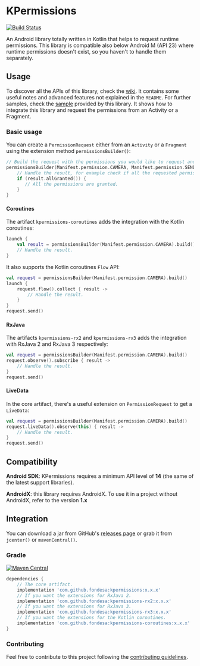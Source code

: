 KPermissions
===============
[![Build Status](https://travis-ci.com/fondesa/kpermissions.svg?branch=master)](https://travis-ci.com/fondesa/kpermissions)

An Android library totally written in Kotlin that helps to request runtime permissions.
This library is compatible also below Android M (API 23) where runtime permissions doesn't exist, so you haven't to handle them separately. 

Usage
------

To discover all the APIs of this library, check the [wiki](https://github.com/fondesa/kpermissions/wiki). It contains some useful notes and advanced features not explained in the ```README```.
For further samples, check the [sample](https://github.com/fondesa/kpermissions/tree/master/sample) provided by this library. It shows how to integrate this library and request the permissions from an Activity or a Fragment.

### Basic usage
You can create a ```PermissionRequest``` either from an ```Activity``` or a ```Fragment``` using the extension method ```permissionsBuilder()```:

```kotlin
// Build the request with the permissions you would like to request and send it.
permissionsBuilder(Manifest.permission.CAMERA, Manifest.permission.SEND_SMS).build().send { result ->
    // Handle the result, for example check if all the requested permissions are granted.
    if (result.allGranted()) {
       // All the permissions are granted.
    }
}
```

#### Coroutines
The artifact `kpermissions-coroutines` adds the integration with the Kotlin coroutines:
```kotlin
launch {
    val result = permissionsBuilder(Manifest.permission.CAMERA).build().sendSuspend()
    // Handle the result.
}
```

It also supports the Kotlin coroutines `Flow` API:
```kotlin
val request = permissionsBuilder(Manifest.permission.CAMERA).build()
launch {
    request.flow().collect { result ->
        // Handle the result. 
    }
}
request.send()
```

#### RxJava
The artifacts `kpermissions-rx2` and `kpermissions-rx3` adds the integration with RxJava 2 and RxJava 3 respectively:
```kotlin
val request = permissionsBuilder(Manifest.permission.CAMERA).build()
request.observe().subscribe { result ->
    // Handle the result.
}
request.send()
```

#### LiveData
In the core artifact, there's a useful extension on `PermissionRequest` to get a `LiveData`:
```kotlin
val request = permissionsBuilder(Manifest.permission.CAMERA).build()
request.liveData().observe(this) { result ->
    // Handle the result.
}
request.send()
```

Compatibility
------

**Android SDK**: KPermissions requires a minimum API level of **14** (the same of the latest support libraries).

**AndroidX**: this library requires AndroidX. To use it in a project without AndroidX, refer to the version **1.x**

Integration
------


You can download a jar from GitHub's [releases page](https://github.com/fondesa/kpermissions/releases) or grab it from ```jcenter()``` or ```mavenCentral()```.

### Gradle ### 

[![Maven Central](https://maven-badges.herokuapp.com/maven-central/com.github.fondesa/kpermissions/badge.svg)](https://maven-badges.herokuapp.com/maven-central/com.github.fondesa/kpermissions) 

```gradle
dependencies {
    // The core artifact.
    implementation 'com.github.fondesa:kpermissions:x.x.x'
    // If you want the extensions for RxJava 2.
    implementation 'com.github.fondesa:kpermissions-rx2:x.x.x'
    // If you want the extensions for RxJava 3.
    implementation 'com.github.fondesa:kpermissions-rx3:x.x.x'
    // If you want the extensions for the Kotlin coroutines.
    implementation 'com.github.fondesa:kpermissions-coroutines:x.x.x'
}
```

### Contributing ###
Feel free to contribute to this project following the [contributing guidelines](https://github.com/fondesa/kpermissions/blob/master/.github/CONTRIBUTING.md).